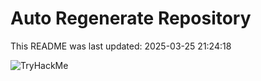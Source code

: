 # Auto Regenerate Repository

This README was last updated: 2025-03-25 21:24:18

 ![TryHackMe](https://tryhackme.com/badge/533634)